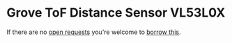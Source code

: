 # Grove ToF Distance Sensor VL53L0X
If there are no [open requests](../../../../issues?q=is%3Aissue+is%3Aopen+%22Grove+ToF+Distance+Sensor+VL53L0X%22+in%3Atitle) you're welcome to [borrow this](../../../../issues/new?title=Borrow+request+for+Grove+ToF+Distance+Sensor+VL53L0X&body=1+piece+of+%5Bthis%5D%28..%2Fblob%2Fmain%2F.%2FHardware%2FSensors%2FGrove_ToF_Distance_Sensor_VL53L0X.md%29+for+~2+weeks.).